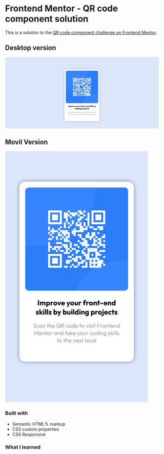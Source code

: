 # Frontend Mentor - QR code component solution

This is a solution to the [QR code component challenge on Frontend Mentor](https://www.frontendmentor.io/challenges/qr-code-component-iux_sIO_H).

## Desktop version
![](./images/QR-desktop.png)

## Movil Version
![](./images/QR-movil-version.png)

### Built with

- Semantic HTML% markup
- CSS custom properties
- CSS Responsive

### What I learned


